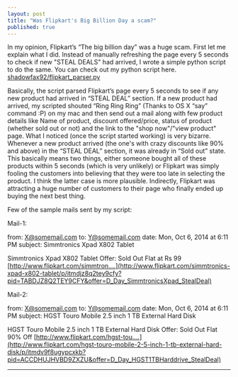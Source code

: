 ```yaml
---
layout: post
title: "Was Flipkart's Big Billion Day a scam?"
published: true
---
```



In my opinion, Flipkart’s “The big billion day” was a huge scam.
First let me explain what I did. Instead of manually refreshing the page every 5 seconds to check if new "STEAL DEALS" had arrived, I wrote a simple python script to do the same. You can check out my python script here. [shadowfax92/flipkart_parser.py](https://github.com/shadowfax92/Flipkart-Big-Billion-Day-parser/blob/master/flipkart_parser.py)

Basically, the script parsed Flipkart’s page every 5 seconds to see if any new product had arrived in “STEAL DEAL” section. If a new product had arrived, my scripted shouted “Ring Ring Ring” (Thanks to OS X “say” command :P) on my mac and then send out a mail along with few product details like Name of product, discount offered/price, status of product (whether sold out or not) and the link to the "shop now"/"view product" page. What I noticed (once the script started working) is very bizarre. Whenever a new product arrived (the one's with crazy discounts like 90% and above) in the “STEAL DEAL” section, it was already in “Sold out” state. This basically means two things, either someone bought all of these products within 5 seconds (which is very unlikely) or Flipkart was simply fooling the customers into believing that they were too late in selecting the product. I think the latter case is more plausible. 
Indirectly, Flipkart was attracting a huge number of customers to their page who finally ended up buying the next best thing.

Few of the sample mails sent by my script:

Mail-1:

from: X@somemail.com
to: Y@somemail.com
date: Mon, Oct 6, 2014 at 6:11 PM
subject: Simmtronics Xpad X802 Tablet

Simmtronics Xpad X802 Tablet
Offer: Sold Out
Flat at Rs 99
[http://www.flipkart.com/simmtron....](http://www.flipkart.com/simmtronics-xpad-x802-tablet/p/itmdjz8q2tey9cfy?pid=TABDJZ8Q2TEY9CFY&offer=D_Day_SimmtronicsXpad_StealDeal)

Mail-2:

from: X@somemail.com
to: Y@somemail.com
date: Mon, Oct 6, 2014 at 6:11 PM
subject: HGST Touro Mobile 2.5 inch 1 TB External Hard Disk

HGST Touro Mobile 2.5 inch 1 TB External Hard Disk
Offer: Sold Out
Flat 90% Off
[http://www.flipkart.com/hgst-tou....](http://www.flipkart.com/hgst-touro-mobile-2-5-inch-1-tb-external-hard-disk/p/itmdv9f8ugypcxkb?pid=ACCDHUJHVBD9ZXZU&offer=D_Day_HGST1TBHarddrive_StealDeal)


----------------
